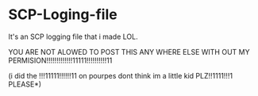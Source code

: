# SCP-Loging-file
It's an SCP logging file that i made LOL.

YOU ARE NOT ALOWED TO POST THIS  ANY WHERE ELSE WITH OUT MY PERMISION!!!!!!!!!!!!!11111!!!!!!!!!!11

(i did the !!!11111!!!!!!11 on pourpes dont think im a little kid PLZ!!1111!!!1 PLEASE*)
